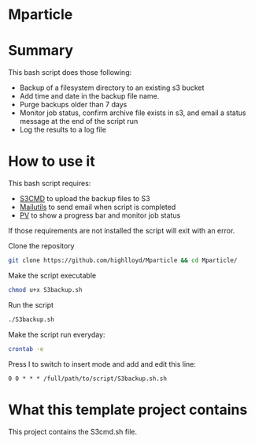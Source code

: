 # Mparticle
# Summary

This bash script does those following:
* Backup of a filesystem directory to an existing s3 bucket
* Add time and date in the backup file name.
* Purge backups older than 7 days
* Monitor job status, confirm archive file exists in s3, and email a status message at the
end of the script run
* Log the results to a log file

# How to use it

This bash script requires:
* [S3CMD](https://help.dreamhost.com/hc/en-us/articles/215916627-Installing-S3cmd) to upload the backup files to S3
* [Mailutils](https://www.digitalocean.com/community/tutorials/how-to-install-and-configure-postfix-as-a-send-only-smtp-server-on-ubuntu-16-04) to send email when script is completed
* [PV](https://www.cyberciti.biz/open-source/command-line-hacks/pv-command-examples/) to show a progress bar and monitor job status

If those requirements are not installed the script will exit with an error.

Clone the repository
```bash
git clone https://github.com/highlloyd/Mparticle && cd Mparticle/
```
Make the script executable
```bash
chmod u+x S3backup.sh
```
Run the script
```bash
./S3backup.sh
```
Make the script run everyday:
```bash
crontab -e
```
Press I to switch to insert mode and add and edit this line:
```
0 0 * * * /full/path/to/script/S3backup.sh.sh
```

# What this template project contains
This project contains the S3cmd.sh file.
